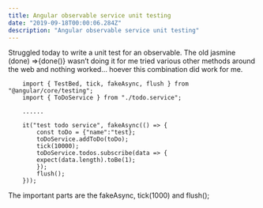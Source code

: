 ```yaml
---
title: Angular observable service unit testing
date: "2019-09-18T00:00:06.284Z"
description: "Angular observable service unit testing"
---
```

Struggled today to write a unit test for an observable. The old jasmine (done) =>{done()} wasn’t doing it for me tried various other methods around the web and nothing worked… hoever this combination did work for me.
```
    import { TestBed, tick, fakeAsync, flush } from "@angular/core/testing";
    import { ToDoService } from "./todo.service";

    ......

    it("test todo service", fakeAsync(() => {
        const toDo = {"name":"test};
        toDoService.addToDo(toDo);
        tick(10000);
        toDoService.todos.subscribe(data => {
        expect(data.length).toBe(1);
        });
        flush();
    }));
```
The important parts are the fakeAsync, tick(1000) and flush();
